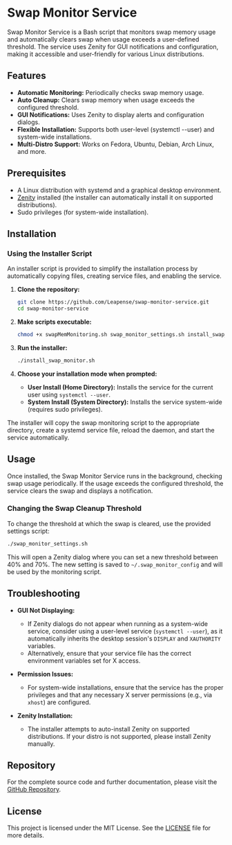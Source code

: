 # Swap Monitor Service

Swap Monitor Service is a Bash script that monitors swap memory usage and automatically clears swap when usage exceeds a user-defined threshold. The service uses Zenity for GUI notifications and configuration, making it accessible and user-friendly for various Linux distributions.

## Features

- **Automatic Monitoring:** Periodically checks swap memory usage.
- **Auto Cleanup:** Clears swap memory when usage exceeds the configured threshold.
- **GUI Notifications:** Uses Zenity to display alerts and configuration dialogs.
- **Flexible Installation:** Supports both user-level (systemctl --user) and system-wide installations.
- **Multi-Distro Support:** Works on Fedora, Ubuntu, Debian, Arch Linux, and more.

## Prerequisites

- A Linux distribution with systemd and a graphical desktop environment.
- [Zenity](https://help.gnome.org/users/zenity/stable/) installed (the installer can automatically install it on supported distributions).
- Sudo privileges (for system-wide installation).

## Installation

### Using the Installer Script

An installer script is provided to simplify the installation process by automatically copying files, creating service files, and enabling the service.

1. **Clone the repository:**

    ```bash
    git clone https://github.com/Leapense/swap-monitor-service.git
    cd swap-monitor-service
    ```

2. **Make scripts executable:**

    ```bash
    chmod +x swapMemMonitoring.sh swap_monitor_settings.sh install_swap_monitor.sh
    ```

3. **Run the installer:**

    ```bash
    ./install_swap_monitor.sh
    ```

4. **Choose your installation mode when prompted:**

    - **User Install (Home Directory):** Installs the service for the current user using `systemctl --user`.
    - **System Install (System Directory):** Installs the service system-wide (requires sudo privileges).

The installer will copy the swap monitoring script to the appropriate directory, create a systemd service file, reload the daemon, and start the service automatically.

## Usage

Once installed, the Swap Monitor Service runs in the background, checking swap usage periodically. If the usage exceeds the configured threshold, the service clears the swap and displays a notification.

### Changing the Swap Cleanup Threshold

To change the threshold at which the swap is cleared, use the provided settings script:

```bash
./swap_monitor_settings.sh
```

This will open a Zenity dialog where you can set a new threshold between 40% and 70%. The new setting is saved to `~/.swap_monitor_config` and will be used by the monitoring script.

## Troubleshooting

- **GUI Not Displaying:**
  - If Zenity dialogs do not appear when running as a system-wide service, consider using a user-level service (`systemctl --user`), as it automatically inherits the desktop session's `DISPLAY` and `XAUTHORITY` variables.
  - Alternatively, ensure that your service file has the correct environment variables set for X access.

- **Permission Issues:**
  - For system-wide installations, ensure that the service has the proper privileges and that any necessary X server permissions (e.g., via `xhost`) are configured.

- **Zenity Installation:**
  - The installer attempts to auto-install Zenity on supported distributions. If your distro is not supported, please install Zenity manually.

## Repository

For the complete source code and further documentation, please visit the [GitHub Repository](https://github.com/Leapense/swap-monitor-service).

## License

This project is licensed under the MIT License. See the [LICENSE](LICENSE) file for more details.

